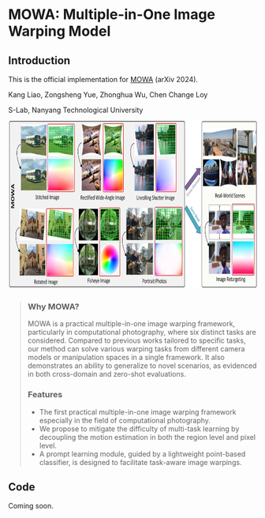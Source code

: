 # MOWA: Multiple-in-One Image Warping Model

## Introduction
This is the official implementation for [MOWA](https://arxiv.org/abs/2404.10716) (arXiv 2024).

Kang Liao, Zongsheng Yue, Zhonghua Wu, Chen Change Loy

S-Lab, Nanyang Technological University


<div align="center">
  <img src="https://github.com/KangLiao929/MOWA/blob/main/assets/teaser.jpg" height="340">
</div>

> ### Why MOWA?
> MOWA is a practical multiple-in-one image warping framework, particularly in computational photography, where six distinct tasks are considered. Compared to previous works tailored to specific tasks, our method can solve various warping tasks from different camera models or manipulation spaces in a single framework. It also demonstrates an ability to generalize to novel scenarios, as evidenced in both cross-domain and zero-shot evaluations.
>  ### Features
>  * The first practical multiple-in-one image warping framework especially in the field of computational photography.
>  * We propose to mitigate the difficulty of multi-task learning by decoupling the motion estimation in both the region level and pixel level.
>  * A prompt learning module, guided by a lightweight point-based classifier, is designed to facilitate task-aware image warpings.


## Code
Coming soon.
